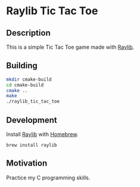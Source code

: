 # Raylib Tic Tac Toe

## Description

This is a simple Tic Tac Toe game made with [Raylib](https://www.raylib.com/).

## Building

```sh
mkdir cmake-build
cd cmake-build
cmake ..
make
./raylib_tic_tac_toe
```

## Development

Install [Raylib](https://www.raylib.com/) with [Homebrew](https://brew.sh/).

```
brew install raylib
```

## Motivation

Practice my C programming skills.